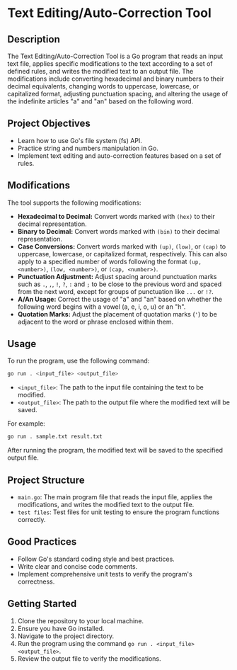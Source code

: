 # Text Editing/Auto-Correction Tool

## Description

The Text Editing/Auto-Correction Tool is a Go program that reads an input text file, applies specific modifications to the text according to a set of defined rules, and writes the modified text to an output file. The modifications include converting hexadecimal and binary numbers to their decimal equivalents, changing words to uppercase, lowercase, or capitalized format, adjusting punctuation spacing, and altering the usage of the indefinite articles "a" and "an" based on the following word.

## Project Objectives

- Learn how to use Go's file system (fs) API.
- Practice string and numbers manipulation in Go.
- Implement text editing and auto-correction features based on a set of rules.

## Modifications

The tool supports the following modifications:

- **Hexadecimal to Decimal:** Convert words marked with `(hex)` to their decimal representation.
- **Binary to Decimal:** Convert words marked with `(bin)` to their decimal representation.
- **Case Conversions:** Convert words marked with `(up)`, `(low)`, or `(cap)` to uppercase, lowercase, or capitalized format, respectively. This can also apply to a specified number of words following the format `(up, <number>)`, `(low, <number>)`, or `(cap, <number>)`.
- **Punctuation Adjustment:** Adjust spacing around punctuation marks such as `.`, `,`, `!`, `?`, `:` and `;` to be close to the previous word and spaced from the next word, except for groups of punctuation like `...` or `!?`.
- **A/An Usage:** Correct the usage of "a" and "an" based on whether the following word begins with a vowel (a, e, i, o, u) or an "h".
- **Quotation Marks:** Adjust the placement of quotation marks (`'`) to be adjacent to the word or phrase enclosed within them.

## Usage

To run the program, use the following command:

```sh
go run . <input_file> <output_file>
```

- `<input_file>`: The path to the input file containing the text to be modified.
- `<output_file>`: The path to the output file where the modified text will be saved.

For example:

```sh
go run . sample.txt result.txt
```

After running the program, the modified text will be saved to the specified output file.

## Project Structure

- `main.go`: The main program file that reads the input file, applies the modifications, and writes the modified text to the output file.
- `test files`: Test files for unit testing to ensure the program functions correctly.

## Good Practices

- Follow Go's standard coding style and best practices.
- Write clear and concise code comments.
- Implement comprehensive unit tests to verify the program's correctness.

## Getting Started

1. Clone the repository to your local machine.
2. Ensure you have Go installed.
3. Navigate to the project directory.
4. Run the program using the command `go run . <input_file> <output_file>`.
5. Review the output file to verify the modifications.
